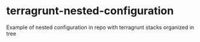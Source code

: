 # terragrunt-nested-configuration
Example of nested configuration in repo with terragrunt stacks organized in tree
